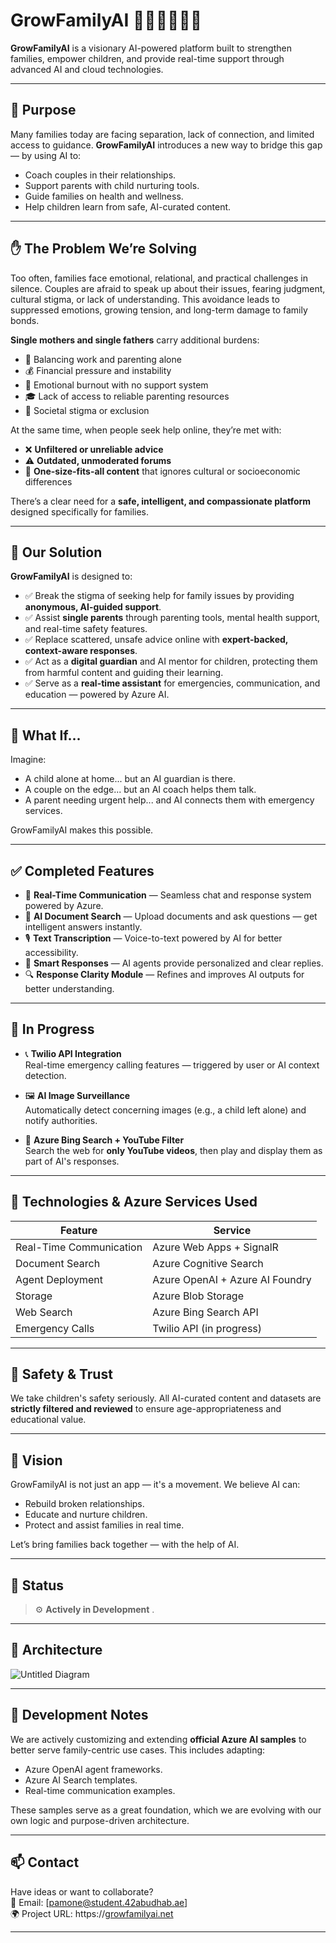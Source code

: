 # GrowFamilyAI 🌱🤖👨‍👩‍👧‍👦

**GrowFamilyAI** is a visionary AI-powered platform built to strengthen families, empower children, and provide real-time support through advanced AI and cloud technologies.

---

## 🌟 Purpose

Many families today are facing separation, lack of connection, and limited access to guidance. **GrowFamilyAI** introduces a new way to bridge this gap — by using AI to:

- Coach couples in their relationships.
- Support parents with child nurturing tools.
- Guide families on health and wellness.
- Help children learn from safe, AI-curated content.

---

## ✋ The Problem We’re Solving

Too often, families face emotional, relational, and practical challenges in silence. Couples are afraid to speak up about their issues, fearing judgment, cultural stigma, or lack of understanding. This avoidance leads to suppressed emotions, growing tension, and long-term damage to family bonds.

**Single mothers and single fathers** carry additional burdens:
- 💼 Balancing work and parenting alone
- 💰 Financial pressure and instability
- 🧠 Emotional burnout with no support system
- 🎓 Lack of access to reliable parenting resources
- 👀 Societal stigma or exclusion

At the same time, when people seek help online, they’re met with:
- ❌ **Unfiltered or unreliable advice**
- ⚠️ **Outdated, unmoderated forums**
- 🧩 **One-size-fits-all content** that ignores cultural or socioeconomic differences

There’s a clear need for a **safe, intelligent, and compassionate platform** designed specifically for families.

---

## 🌱 Our Solution

**GrowFamilyAI** is designed to:

- ✅ Break the stigma of seeking help for family issues by providing **anonymous, AI-guided support**.
- ✅ Assist **single parents** through parenting tools, mental health support, and real-time safety features.
- ✅ Replace scattered, unsafe advice online with **expert-backed, context-aware responses**.
- ✅ Act as a **digital guardian** and AI mentor for children, protecting them from harmful content and guiding their learning.
- ✅ Serve as a **real-time assistant** for emergencies, communication, and education — powered by Azure AI.

---

## 🧠 What If...

Imagine:
- A child alone at home... but an AI guardian is there.
- A couple on the edge... but an AI coach helps them talk.
- A parent needing urgent help... and AI connects them with emergency services.

GrowFamilyAI makes this possible.

---

## ✅ Completed Features

- 🔴 **Real-Time Communication** — Seamless chat and response system powered by Azure.
- 📄 **AI Document Search** — Upload documents and ask questions — get intelligent answers instantly.
- 🎙️ **Text Transcription** — Voice-to-text powered by AI for better accessibility.
- 💬 **Smart Responses** — AI agents provide personalized and clear replies.
- 🔍 **Response Clarity Module** — Refines and improves AI outputs for better understanding.

---

## 🔧 In Progress

- 📞 **Twilio API Integration**  
  Real-time emergency calling features — triggered by user or AI context detection.

- 🖼️ **AI Image Surveillance**  
  Automatically detect concerning images (e.g., a child left alone) and notify authorities.

- 🔎 **Azure Bing Search + YouTube Filter**  
  Search the web for **only YouTube videos**, then play and display them as part of AI's responses.

---

## 💠 Technologies & Azure Services Used

| Feature | Service |
|--------|--------|
| Real-Time Communication | Azure Web Apps + SignalR |
| Document Search | Azure Cognitive Search |
| Agent Deployment | Azure OpenAI + Azure AI Foundry |
| Storage | Azure Blob Storage |
| Web Search | Azure Bing Search API |
| Emergency Calls | Twilio API (in progress) |

---

## 🔐 Safety & Trust

We take children's safety seriously. All AI-curated content and datasets are **strictly filtered and reviewed** to ensure age-appropriateness and educational value.

---

## 🚀 Vision

GrowFamilyAI is not just an app — it's a movement. We believe AI can:

- Rebuild broken relationships.
- Educate and nurture children.
- Protect and assist families in real time.

Let’s bring families back together — with the help of AI.

---

## 📌 Status

> ⚙️ **Actively in Development** .

---

## 🧮 Architecture
![Untitled Diagram](https://github.com/user-attachments/assets/d0136fb7-e208-47e4-9dc6-738c99ca1655)

---

## 🧪 Development Notes

We are actively customizing and extending **official Azure AI samples** to better serve family-centric use cases. This includes adapting:

- Azure OpenAI agent frameworks.
- Azure AI Search templates.
- Real-time communication examples.

These samples serve as a great foundation, which we are evolving with our own logic and purpose-driven architecture.

---

## 📫 Contact

Have ideas or want to collaborate?  
📧 Email: [pamone@student.42abudhab.ae]  
🌍 Project URL: https://[growfamilyai.net](https://growfamilyai-fvgmcqftfqbffzav.uaenorth-01.azurewebsites.net/)

---
